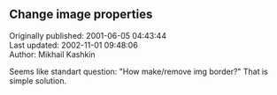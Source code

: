 ## Change image properties  
Originally published: 2001-06-05 04:43:44  
Last updated: 2002-11-01 09:48:06  
Author: Mikhail Kashkin  
  
Seems like standart question: "How make/remove img border?"
That is simple solution.